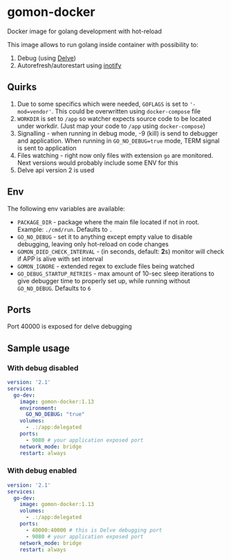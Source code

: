 # gomon-docker
Docker image for golang development with hot-reload

This image allows to run golang inside container with possibility to:

1. Debug (using [Delve](https://github.com/go-delve/delve))
2. Autorefresh/autorestart using [inotify](https://linux.die.net/man/1/inotifywatch)

## Quirks

1. Due to some specifics which were needed, `GOFLAGS` is set to `'-mod=vendor'`. This could be overwritten using `docker-compose` file
2. `WORKDIR` is set to `/app` so watcher expects source code to be located under workdir. (Just map your code to `/app` using `docker-compose`)
3. Signalling - when running in debug mode, -9 (kill) is send to debugger and application. When running in `GO_NO_DEBUG=true` mode, TERM signal is sent to application
4. Files watching - right now only files with extension `go` are monitored. Next versions would probably include some ENV for this
5. Delve api version 2 is used 

## Env

The following env variables are available:
* `PACKAGE_DIR` - package where the main file located if not in root. Example: `./cmd/run`. Defaults to `.`
* `GO_NO_DEBUG` - set it to anything except empty value to disable debugging, leaving only hot-reload on code changes
* `GOMON_DIED_CHECK_INTERVAL` - (in seconds, default: **2**s) monitor will check if APP is alive with set interval
* `GOMON_IGNORE` - extended regex to exclude files being watched
* `GO_DEBUG_STARTUP_RETRIES` - max amount of 10-sec sleep iterations to give debugger time to properly set up, while running without  `GO_NO_DEBUG`. Defaults to `6`

## Ports

Port 40000 is exposed for delve debugging

## Sample usage

### With debug disabled

```yaml docker-compose.yml
version: '2.1'
services:
  go-dev:
    image: gomon-docker:1.13
    environment:
      GO_NO_DEBUG: "true"
    volumes:
      - .:/app:delegated
    ports:
      - 9080 # your application exposed port
    network_mode: bridge
    restart: always
```

### With debug enabled

```yaml docker-compose.yml
version: '2.1'
services:
  go-dev:
    image: gomon-docker:1.13
    volumes:
      - .:/app:delegated
    ports:
      - 40000:40000 # this is Delve debugging port
      - 9080 # your application exposed port
    network_mode: bridge
    restart: always
```